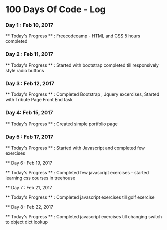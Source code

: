 # 100 Days Of Code - Log

### Day 1 : Feb 10, 2017

** Today's Progress ** : Freecodecamp - HTML and CSS 5 hours completed

### Day 2 : Feb 11, 2017

** Today's Progress ** : Started with bootstrap completed till responsively style radio buttons

### Day 3 : Feb 12, 2017

** Today's Progress ** : Completed Bootstrap , Jquery excercises, Started with Tribute Page Front End task

### Day 4: Feb 15, 2017

** Today's Progress ** : Created simple portfolio page

### Day 5 : Feb 17, 2017

** Today's Progress ** : Started with Javascript and completed few exercises

** Day 6 : Feb 19, 2017

** Today's Progress ** : Completed few javascript exercises - started learning css courses in treehouse

** Day 7 : Feb 21, 2017

** Today's Progress ** : Completed javascript exercises till golf exercise

** Day 8 : Feb 22, 2017

** Today's Progress ** : Completed javascript exercises till changing switch to object dict lookup